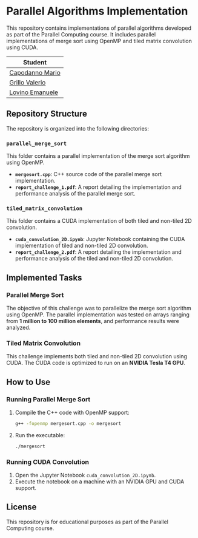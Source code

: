 # Parallel Algorithms Implementation

This repository contains implementations of parallel algorithms developed as part of the Parallel Computing course. It includes parallel implementations of merge sort using OpenMP and tiled matrix convolution using CUDA.

| Student |
|-------- |
| [Capodanno Mario](https://github.com/MarioCapodanno) |
| [Grillo Valerio](https://github.com/Valegrl) |
| [Lovino Emanuele](https://github.com/EmanueleLovino) |

## Repository Structure

The repository is organized into the following directories:

### `parallel_merge_sort`
This folder contains a parallel implementation of the merge sort algorithm using OpenMP.

- **`mergesort.cpp`**: C++ source code of the parallel merge sort implementation.
- **`report_challenge_1.pdf`**: A report detailing the implementation and performance analysis of the parallel merge sort.

### `tiled_matrix_convolution`
This folder contains a CUDA implementation of both tiled and non-tiled 2D convolution.

- **`cuda_convolution_2D.ipynb`**: Jupyter Notebook containing the CUDA implementation of tiled and non-tiled 2D convolution.
- **`report_challenge_2.pdf`**: A report detailing the implementation and performance analysis of the tiled and non-tiled 2D convolution.

## Implemented Tasks

### Parallel Merge Sort
The objective of this challenge was to parallelize the merge sort algorithm using OpenMP. The parallel implementation was tested on arrays ranging from **1 million to 100 million elements**, and performance results were analyzed.

### Tiled Matrix Convolution
This challenge implements both tiled and non-tiled 2D convolution using CUDA. The CUDA code is optimized to run on an **NVIDIA Tesla T4 GPU**.

## How to Use
### Running Parallel Merge Sort
1. Compile the C++ code with OpenMP support:
   ```sh
   g++ -fopenmp mergesort.cpp -o mergesort
   ```
2. Run the executable:
   ```sh
   ./mergesort
   ```

### Running CUDA Convolution
1. Open the Jupyter Notebook `cuda_convolution_2D.ipynb`.
2. Execute the notebook on a machine with an NVIDIA GPU and CUDA support.

## License
This repository is for educational purposes as part of the Parallel Computing course.


